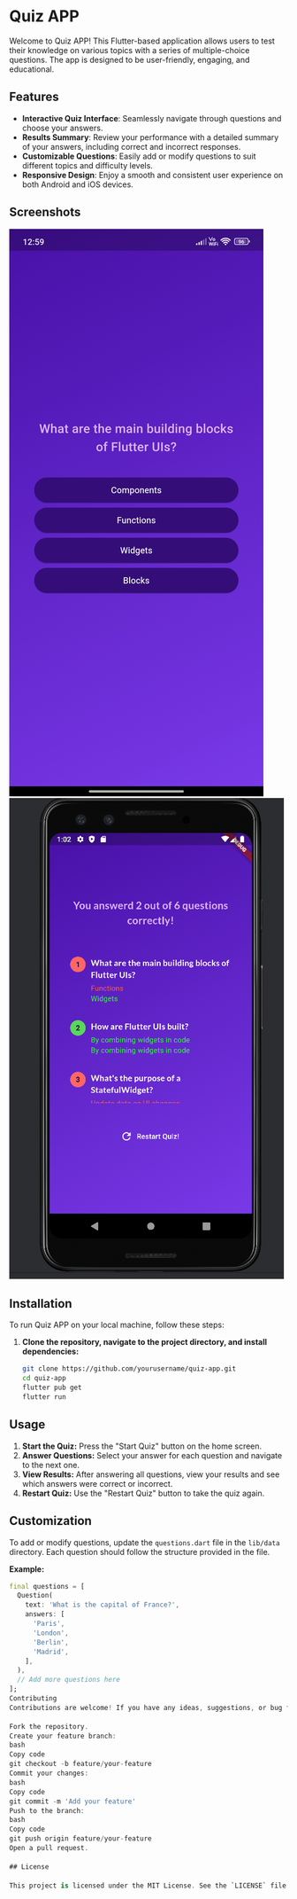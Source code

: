 # Quiz APP

Welcome to Quiz APP! This Flutter-based application allows users to test their knowledge on various topics with a series of multiple-choice questions. The app is designed to be user-friendly, engaging, and educational.

## Features

- **Interactive Quiz Interface**: Seamlessly navigate through questions and choose your answers.
- **Results Summary**: Review your performance with a detailed summary of your answers, including correct and incorrect responses.
- **Customizable Questions**: Easily add or modify questions to suit different topics and difficulty levels.
- **Responsive Design**: Enjoy a smooth and consistent user experience on both Android and iOS devices.

## Screenshots

![Quiz Screen](assets/screenshots/Screenshot_6.jpg)
![Results Screen](assets/screenshots/screenshot_2.png)


## Installation

To run Quiz APP on your local machine, follow these steps:

1. **Clone the repository, navigate to the project directory, and install dependencies:**
   ```bash
   git clone https://github.com/yourusername/quiz-app.git
   cd quiz-app
   flutter pub get
   flutter run

## Usage

1. **Start the Quiz:** Press the "Start Quiz" button on the home screen.
2. **Answer Questions:** Select your answer for each question and navigate to the next one.
3. **View Results:** After answering all questions, view your results and see which answers were correct or incorrect.
4. **Restart Quiz:** Use the "Restart Quiz" button to take the quiz again.

## Customization

To add or modify questions, update the `questions.dart` file in the `lib/data` directory. Each question should follow the structure provided in the file.

**Example:**

```dart
final questions = [
  Question(
    text: 'What is the capital of France?',
    answers: [
      'Paris',
      'London',
      'Berlin',
      'Madrid',
    ],
  ),
  // Add more questions here
];
Contributing
Contributions are welcome! If you have any ideas, suggestions, or bug fixes, please create a pull request or open an issue in the repository.

Fork the repository.
Create your feature branch:
bash
Copy code
git checkout -b feature/your-feature
Commit your changes:
bash
Copy code
git commit -m 'Add your feature'
Push to the branch:
bash
Copy code
git push origin feature/your-feature
Open a pull request.

## License

This project is licensed under the MIT License. See the `LICENSE` file for details.

